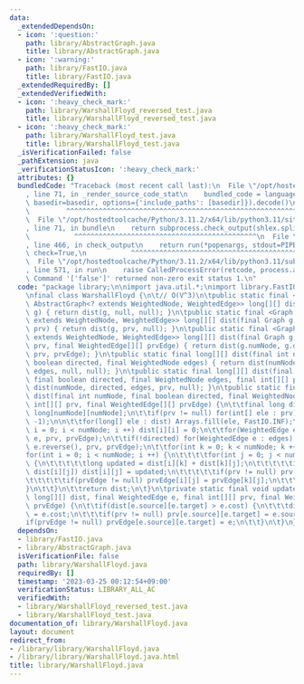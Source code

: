 ```yaml
---
data:
  _extendedDependsOn:
  - icon: ':question:'
    path: library/AbstractGraph.java
    title: library/AbstractGraph.java
  - icon: ':warning:'
    path: library/FastIO.java
    title: library/FastIO.java
  _extendedRequiredBy: []
  _extendedVerifiedWith:
  - icon: ':heavy_check_mark:'
    path: library/WarshallFloyd_reversed_test.java
    title: library/WarshallFloyd_reversed_test.java
  - icon: ':heavy_check_mark:'
    path: library/WarshallFloyd_test.java
    title: library/WarshallFloyd_test.java
  _isVerificationFailed: false
  _pathExtension: java
  _verificationStatusIcon: ':heavy_check_mark:'
  attributes: {}
  bundledCode: "Traceback (most recent call last):\n  File \"/opt/hostedtoolcache/Python/3.11.2/x64/lib/python3.11/site-packages/onlinejudge_verify/documentation/build.py\"\
    , line 71, in _render_source_code_stat\n    bundled_code = language.bundle(stat.path,\
    \ basedir=basedir, options={'include_paths': [basedir]}).decode()\n          \
    \         ^^^^^^^^^^^^^^^^^^^^^^^^^^^^^^^^^^^^^^^^^^^^^^^^^^^^^^^^^^^^^^^^^^^^^^^^^^^^^^^^^\n\
    \  File \"/opt/hostedtoolcache/Python/3.11.2/x64/lib/python3.11/site-packages/onlinejudge_verify/languages/user_defined.py\"\
    , line 71, in bundle\n    return subprocess.check_output(shlex.split(command))\n\
    \           ^^^^^^^^^^^^^^^^^^^^^^^^^^^^^^^^^^^^^^^^^^^^^\n  File \"/opt/hostedtoolcache/Python/3.11.2/x64/lib/python3.11/subprocess.py\"\
    , line 466, in check_output\n    return run(*popenargs, stdout=PIPE, timeout=timeout,\
    \ check=True,\n           ^^^^^^^^^^^^^^^^^^^^^^^^^^^^^^^^^^^^^^^^^^^^^^^^^^^^^^^^^\n\
    \  File \"/opt/hostedtoolcache/Python/3.11.2/x64/lib/python3.11/subprocess.py\"\
    , line 571, in run\n    raise CalledProcessError(retcode, process.args,\nsubprocess.CalledProcessError:\
    \ Command '['false']' returned non-zero exit status 1.\n"
  code: "package library;\n\nimport java.util.*;\nimport library.FastIO;\nimport library.AbstractGraph;\n\
    \nfinal class WarshallFloyd {\n\t// O(V^3)\n\tpublic static final <Graph extends\
    \ AbstractGraph<? extends WeightedNode, WeightedEdge>> long[][] dist(final Graph\
    \ g) { return dist(g, null, null); }\n\tpublic static final <Graph extends AbstractGraph<?\
    \ extends WeightedNode, WeightedEdge>> long[][] dist(final Graph g, final int[][]\
    \ prv) { return dist(g, prv, null); }\n\tpublic static final <Graph extends AbstractGraph<?\
    \ extends WeightedNode, WeightedEdge>> long[][] dist(final Graph g, final int[][]\
    \ prv, final WeightedEdge[][] prvEdge) { return dist(g.numNode, g.directed, g.edges(),\
    \ prv, prvEdge); }\n\tpublic static final long[][] dist(final int numNode, final\
    \ boolean directed, final WeightedNode edges) { return dist(numNode, directed,\
    \ edges, null, null); }\n\tpublic static final long[][] dist(final int numNode,\
    \ final boolean directed, final WeightedNode edges, final int[][] prv) { return\
    \ dist(numNode, directed, edges, prv, null); }\n\tpublic static final long[][]\
    \ dist(final int numNode, final boolean directed, final WeightedNode edges, final\
    \ int[][] prv, final WeightedEdge[][] prvEdge) {\n\t\tfinal long dist[][] = new\
    \ long[numNode][numNode];\n\t\tif(prv != null) for(int[] ele : prv) Arrays.fill(ele,\
    \ -1);\n\n\t\tfor(long[] ele : dist) Arrays.fill(ele, FastIO.INF);\n\t\tfor(int\
    \ i = 0; i < numNode; i ++) dist[i][i] = 0;\n\t\tfor(WeightedEdge e : edges) updateDist(dist,\
    \ e, prv, prvEdge);\n\t\tif(!directed) for(WeightedEdge e : edges) updateDist(dist,\
    \ e.reverse(), prv, prvEdge);\n\t\tfor(int k = 0; k < numNode; k ++) {\n\t\t\t\
    for(int i = 0; i < numNode; i ++) {\n\t\t\t\tfor(int j = 0; j < numNode; j ++)\
    \ {\n\t\t\t\t\tlong updated = dist[i][k] + dist[k][j];\n\t\t\t\t\tif(updated <\
    \ dist[i][j]) dist[i][j] = updated;\n\t\t\t\t\tif(prv != null) prv[i][j] = prv[k][j];\n\
    \t\t\t\t\tif(prvEdge != null) prvEdge[i][j] = prvEdge[k][j];\n\t\t\t\t}\n\t\t\t\
    }\n\t\t}\n\t\treturn dist;\n\t}\n\tprivate static final void updateDist(final\
    \ long[][] dist, final WeightedEdge e, final int[][] prv, final WeightedEdge[][]\
    \ prvEdge) {\n\t\tif(dist[e.source][e.target] > e.cost) {\n\t\t\tdist[e.source][e.target]\
    \ = e.cost;\n\t\t\tif(prv != null) prv[e.source][e.target] = e.source;\n\t\t\t\
    if(prvEdge != null) prvEdge[e.source][e.target] = e;\n\t\t}\n\t}\n}"
  dependsOn:
  - library/FastIO.java
  - library/AbstractGraph.java
  isVerificationFile: false
  path: library/WarshallFloyd.java
  requiredBy: []
  timestamp: '2023-03-25 00:12:54+09:00'
  verificationStatus: LIBRARY_ALL_AC
  verifiedWith:
  - library/WarshallFloyd_reversed_test.java
  - library/WarshallFloyd_test.java
documentation_of: library/WarshallFloyd.java
layout: document
redirect_from:
- /library/library/WarshallFloyd.java
- /library/library/WarshallFloyd.java.html
title: library/WarshallFloyd.java
---
```

